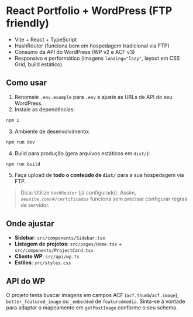 # React Portfolio + WordPress (FTP friendly)

- Vite + React + TypeScript
- HashRouter (funciona bem em hospedagem tradicional via FTP)
- Consumo da API do WordPress (WP v2 e ACF v3)
- Responsivo e performático (imagens `loading="lazy"`, layout em CSS Grid, build estático)

## Como usar

1. Renomeie `.env.example` para `.env` e ajuste as URLs de API do seu WordPress.
2. Instale as dependências:

```bash
npm i
```

3. Ambiente de desenvolvimento:

```bash
npm run dev
```

4. Build para produção (gera arquivos estáticos em `dist/`):

```bash
npm run build
```

5. Faça upload de **todo o conteúdo de `dist/`** para a sua hospedagem via FTP.

> Dica: Utilize `HashRouter` (já configurado). Assim, `seusite.com/#/certificados` funciona sem precisar configurar regras de servidor.

## Onde ajustar

- **Sidebar**: `src/components/Sidebar.tsx`
- **Listagem de projetos**: `src/pages/Home.tsx` + `src/components/ProjectCard.tsx`
- **Cliente WP**: `src/api/wp.ts`
- **Estilos**: `src/styles.css`

## API do WP

O projeto tenta buscar imagens em campos ACF (`acf.thumb`/`acf.image`), `better_featured_image` ou `_embedded` de `featuredmedia`. Sinta-se à vontade para adaptar o mapeamento em `getPostImage` conforme o seu schema.